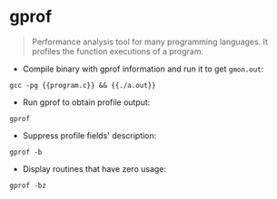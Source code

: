 # gprof

> Performance analysis tool for many programming languages.
> It profiles the function executions of a program.

- Compile binary with gprof information and run it to get `gmon.out`:

`gcc -pg {{program.c}} && {{./a.out}}`

- Run gprof to obtain profile output:

`gprof`

- Suppress profile fields' description:

`gprof -b`

- Display routines that have zero usage:

`gprof -bz`
